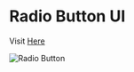# Radio Button UI
Visit <a href="https://vikrant-v28.github.io/Contact-page/">Here</a>

![Radio Button](https://user-images.githubusercontent.com/85709371/148731396-3f486c79-b49d-4877-8a67-9a260793cb24.png)
